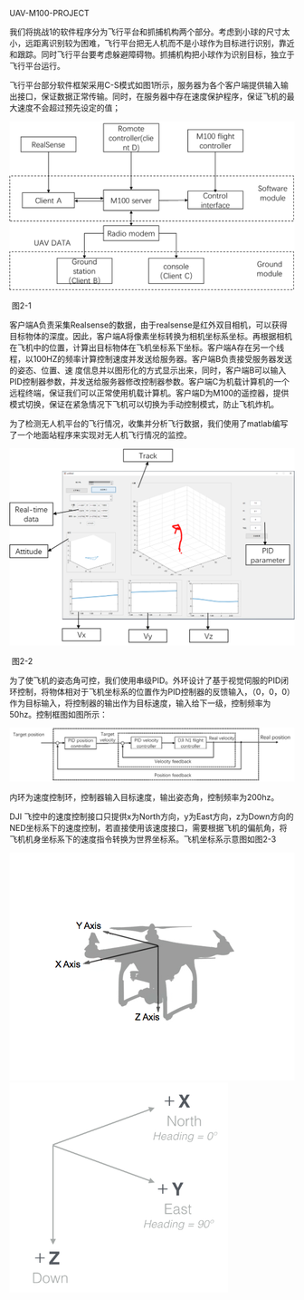 UAV-M100-PROJECT



​		我们将挑战1的软件程序分为飞行平台和抓捕机构两个部分。考虑到小球的尺寸太小，远距离识别较为困难，飞行平台把无人机而不是小球作为目标进行识别，靠近和跟踪。同时飞行平台要考虑躲避障碍物。抓捕机构把小球作为识别目标，独立于飞行平台运行。

飞行平台部分软件框架采用C-S模式如图1所示，服务器为各个客户端提供输入输出接口，保证数据正常传输。同时，在服务器中存在速度保护程序，保证飞机的最大速度不会超过预先设定的值；

![img](./pic/01.png)

​																						图2-1

 

​		客户端A负责采集Realsense的数据，由于realsense是红外双目相机，可以获得目标物体的深度。因此，客户端A将像素坐标转换为相机坐标系坐标。再根据相机在飞机中的位置，计算出目标物体在飞机坐标系下坐标。客户端A存在另一个线程，以100HZ的频率计算控制速度并发送给服务器。客户端B负责接受服务器发送的姿态、位置、速 度信息并以图形化的方式显示出来，同时，客户端B可以输入PID控制器参数，并发送给服务器修改控制器参数。客户端C为机载计算机的一个远程终端，保证我们可以正常使用机载计算机。客户端D为M100的遥控器，提供模式切换，保证在紧急情况下飞机可以切换为手动控制模式，防止飞机炸机。



为了检测无人机平台的飞行情况，收集并分析飞行数据，我们使用了matlab编写了一个地面站程序来实现对无人机飞行情况的监控。

![img](./pic/02.png)

​																							图2-2

为了使飞机的姿态角可控，我们使用串级PID。外环设计了基于视觉伺服的PID闭环控制，将物体相对于飞机坐标系的位置作为PID控制器的反馈输入，（0，0，0）作为目标输入，将控制器的输出作为目标速度，输入给下一级，控制频率为50hz。控制框图如图所示：        

 

![img](./pic/03.png)

 

内环为速度控制环，控制器输入目标速度，输出姿态角，控制频率为200hz。 

 

DJI 飞控中的速度控制接口只提供x为North方向，y为East方向，z为Down方向的NED坐标系下的速度控制，若直接使用该速度接口，需要根据飞机的偏航角，将飞机机身坐标系下的速度指令转换为世界坐标系。飞机坐标系示意图如图2-3

 

![img](./pic/04.png)![img](./pic/05.png)